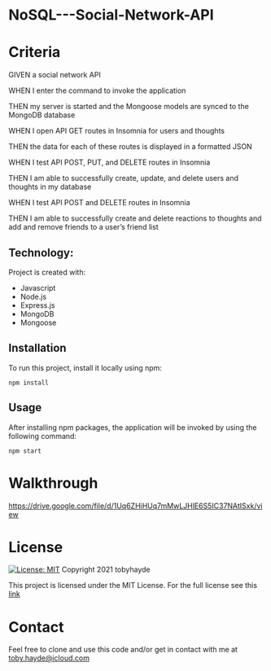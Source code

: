 # NoSQL---Social-Network-API

# Criteria
GIVEN a social network API

WHEN I enter the command to invoke the application

THEN my server is started and the Mongoose models are synced to the MongoDB database

WHEN I open API GET routes in Insomnia for users and thoughts

THEN the data for each of these routes is displayed in a formatted JSON

WHEN I test API POST, PUT, and DELETE routes in Insomnia

THEN I am able to successfully create, update, and delete users and thoughts in my database

WHEN I test API POST and DELETE routes in Insomnia

THEN I am able to successfully create and delete reactions to thoughts and add and remove friends to a user’s friend list

## Technology:

Project is created with:

- Javascript
- Node.js
- Express.js
- MongoDB
- Mongoose

## Installation

To run this project, install it locally using npm:

```
npm install
```

## Usage

After installing npm packages, the application will be invoked by using the following command:

```
npm start
```

# Walkthrough 
https://drive.google.com/file/d/1Uq6ZHiHUq7mMwLJHlE6S5IC37NAtISxk/view

# License
[![License: MIT](https://img.shields.io/badge/License-MIT-red.svg)](https://opensource.org/licenses/MIT)
Copyright 2021 tobyhayde

This project is licensed under the MIT License. For the full license see this [link](https://opensource.org/licenses/MIT)

# Contact
Feel free to clone and use this code and/or get in contact with me at toby.hayde@icloud.com

